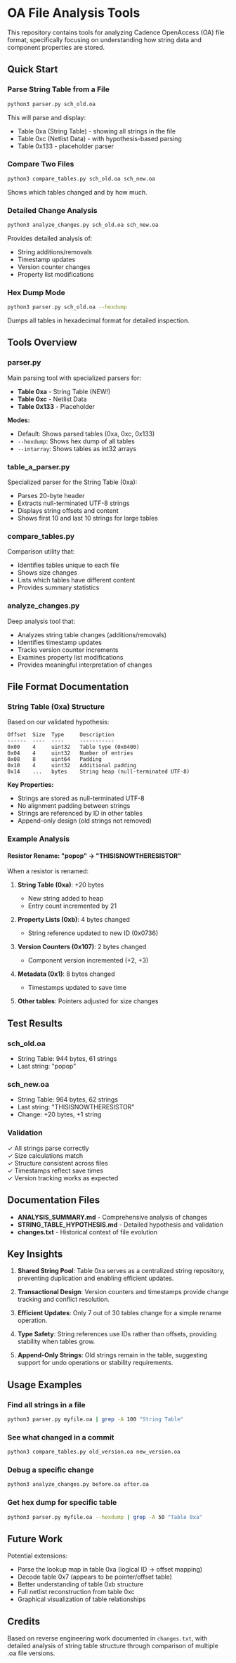 # OA File Analysis Tools

This repository contains tools for analyzing Cadence OpenAccess (OA) file format, specifically focusing on understanding how string data and component properties are stored.

## Quick Start

### Parse String Table from a File

```bash
python3 parser.py sch_old.oa
```

This will parse and display:
- Table 0xa (String Table) - showing all strings in the file
- Table 0xc (Netlist Data) - with hypothesis-based parsing
- Table 0x133 - placeholder parser

### Compare Two Files

```bash
python3 compare_tables.py sch_old.oa sch_new.oa
```

Shows which tables changed and by how much.

### Detailed Change Analysis

```bash
python3 analyze_changes.py sch_old.oa sch_new.oa
```

Provides detailed analysis of:
- String additions/removals
- Timestamp updates
- Version counter changes
- Property list modifications

### Hex Dump Mode

```bash
python3 parser.py sch_old.oa --hexdump
```

Dumps all tables in hexadecimal format for detailed inspection.

## Tools Overview

### parser.py
Main parsing tool with specialized parsers for:
- **Table 0xa** - String Table (NEW!)
- **Table 0xc** - Netlist Data
- **Table 0x133** - Placeholder

**Modes:**
- Default: Shows parsed tables (0xa, 0xc, 0x133)
- `--hexdump`: Shows hex dump of all tables
- `--intarray`: Shows tables as int32 arrays

### table_a_parser.py
Specialized parser for the String Table (0xa):
- Parses 20-byte header
- Extracts null-terminated UTF-8 strings
- Displays string offsets and content
- Shows first 10 and last 10 strings for large tables

### compare_tables.py
Comparison utility that:
- Identifies tables unique to each file
- Shows size changes
- Lists which tables have different content
- Provides summary statistics

### analyze_changes.py
Deep analysis tool that:
- Analyzes string table changes (additions/removals)
- Identifies timestamp updates
- Tracks version counter increments
- Examines property list modifications
- Provides meaningful interpretation of changes

## File Format Documentation

### String Table (0xa) Structure

Based on our validated hypothesis:

```
Offset  Size  Type     Description
------  ----  ----     -----------
0x00    4     uint32   Table type (0x0400)
0x04    4     uint32   Number of entries
0x08    8     uint64   Padding
0x10    4     uint32   Additional padding
0x14    ...   bytes    String heap (null-terminated UTF-8)
```

**Key Properties:**
- Strings are stored as null-terminated UTF-8
- No alignment padding between strings
- Strings are referenced by ID in other tables
- Append-only design (old strings not removed)

### Example Analysis

#### Resistor Rename: "popop" → "THISISNOWTHERESISTOR"

When a resistor is renamed:

1. **String Table (0xa)**: +20 bytes
   - New string added to heap
   - Entry count incremented by 21

2. **Property Lists (0xb)**: 4 bytes changed
   - String reference updated to new ID (0x0736)

3. **Version Counters (0x107)**: 2 bytes changed
   - Component version incremented (+2, +3)

4. **Metadata (0x1)**: 8 bytes changed
   - Timestamps updated to save time

5. **Other tables**: Pointers adjusted for size changes

## Test Results

### sch_old.oa
- String Table: 944 bytes, 61 strings
- Last string: "popop"

### sch_new.oa
- String Table: 964 bytes, 62 strings
- Last string: "THISISNOWTHERESISTOR"
- Change: +20 bytes, +1 string

### Validation
✓ All strings parse correctly  
✓ Size calculations match  
✓ Structure consistent across files  
✓ Timestamps reflect save times  
✓ Version tracking works as expected  

## Documentation Files

- **ANALYSIS_SUMMARY.md** - Comprehensive analysis of changes
- **STRING_TABLE_HYPOTHESIS.md** - Detailed hypothesis and validation
- **changes.txt** - Historical context of file evolution

## Key Insights

1. **Shared String Pool**: Table 0xa serves as a centralized string repository, preventing duplication and enabling efficient updates.

2. **Transactional Design**: Version counters and timestamps provide change tracking and conflict resolution.

3. **Efficient Updates**: Only 7 out of 30 tables change for a simple rename operation.

4. **Type Safety**: String references use IDs rather than offsets, providing stability when tables grow.

5. **Append-Only Strings**: Old strings remain in the table, suggesting support for undo operations or stability requirements.

## Usage Examples

### Find all strings in a file
```bash
python3 parser.py myfile.oa | grep -A 100 "String Table"
```

### See what changed in a commit
```bash
python3 compare_tables.py old_version.oa new_version.oa
```

### Debug a specific change
```bash
python3 analyze_changes.py before.oa after.oa
```

### Get hex dump for specific table
```bash
python3 parser.py myfile.oa --hexdump | grep -A 50 "Table 0xa"
```

## Future Work

Potential extensions:
- Parse the lookup map in table 0xa (logical ID → offset mapping)
- Decode table 0x7 (appears to be pointer/offset table)
- Better understanding of table 0xb structure
- Full netlist reconstruction from table 0xc
- Graphical visualization of table relationships

## Credits

Based on reverse engineering work documented in `changes.txt`, with detailed analysis of string table structure through comparison of multiple .oa file versions.
